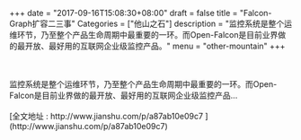 +++
date = "2017-09-16T15:08:30+08:00"
draft = false
title = "Falcon-Graph扩容二三事"
Categories = ["他山之石"]
description = "监控系统是整个运维环节，乃至整个产品生命周期中最重要的一环。而Open-Falcon是目前业界做的最开放、最好用的互联网企业级监控产品。"
menu = "other-mountain"
+++

<br/>
<br/>
监控系统是整个运维环节，乃至整个产品生命周期中最重要的一环。而Open-Falcon是目前业界做的最开放、最好用的互联网企业级监控产品...
<br/>
<br/>
[全文地址 : http://www.jianshu.com/p/a87ab10e09c7 ](http://www.jianshu.com/p/a87ab10e09c7)

